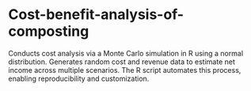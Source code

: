 # Cost-benefit-analysis-of-composting
Conducts cost analysis via a Monte Carlo simulation in R using a normal distribution. Generates random cost and revenue data to estimate net income across multiple scenarios. The R script automates this process, enabling reproducibility and customization.
